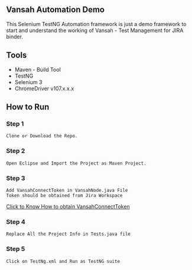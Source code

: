 ## Vansah Automation Demo

This Selenium TestNG Automation framework is just a demo framework to start and understand the working of Vansah - Test Management for JIRA binder.


## Tools
<ul>
  <li>Maven - Build Tool</li>
  <li>TestNG</li>
  <li>Selenium 3</li>
  <li>ChromeDriver v107.x.x.x</li>
</ul>

## How to Run

### Step 1
  
    Clone or Download the Repo.
  
### Step 2
      
    Open Eclipse and Import the Project as Maven Project.
    
### Step 3

    Add VansahConnectToken in VansahNode.java File
    Token should be obtained from Jira Workspace
    
<a href="">Click to Know How to obtain VansahConnectToken</a>

### Step 4

    Replace All the Project Info in Tests.java file
    
### Step 5

    Click on TestNg.xml and Run as TestNG suite
    


    

